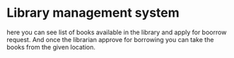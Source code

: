 # Library management system

here you can see list of books available in the library and apply for boorrow request. And once the librarian approve for borrowing you can take the books from the given location.
